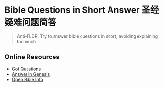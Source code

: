 # Bible Questions in Short Answer 圣经疑难问题简答
> Anti-TLDR, Try to answer bible questions in short, avoiding explaining too much

## Online Resources
- [Got Questions](https://www.gotquestions.org/)
- [Answer in Genesis](https://answersingenesis.org/)
- [Open Bible Info](https://www.openbible.info/)